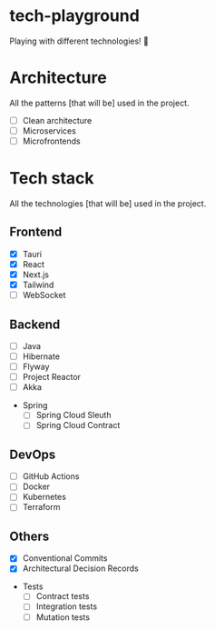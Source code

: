 # tech-playground

Playing with different technologies! :rocket:

# Architecture

All the patterns [that will be] used in the project.

- [ ] Clean architecture
- [ ] Microservices
- [ ] Microfrontends

# Tech stack

All the technologies [that will be] used in the project.

## Frontend

- [x] Tauri
- [x] React
- [x] Next.js
- [x] Tailwind
- [ ] WebSocket

## Backend

- [ ] Java
- [ ] Hibernate
- [ ] Flyway
- [ ] Project Reactor
- [ ] Akka
- Spring
  - [ ] Spring Cloud Sleuth
  - [ ] Spring Cloud Contract

## DevOps

- [ ] GitHub Actions
- [ ] Docker
- [ ] Kubernetes
- [ ] Terraform

## Others

- [x] Conventional Commits
- [x] Architectural Decision Records
- Tests
  - [ ] Contract tests
  - [ ] Integration tests
  - [ ] Mutation tests
